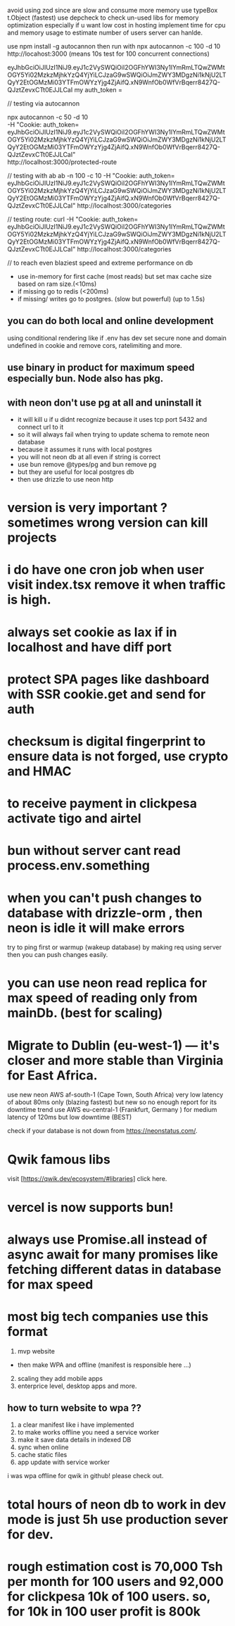 avoid using zod since are slow and consume more memory use typeBox t.Object (fastest)
use depcheck to check un-used libs for memory optimization especially if u want low cost in hosting
implement time for cpu and memory usage to estimate number of users server can hanlde.

use npm install -g autocannon
then run with npx autocannon -c 100 -d 10 http://locahost:3000 
(means 10s test for 100 concurrent connections)

eyJhbGciOiJIUzI1NiJ9.eyJ1c2VySWQiOiI2OGFhYWI3Ny1lYmRmLTQwZWMtOGY5Yi02MzkzMjhkYzQ4YjYiLCJzaG9wSWQiOiJmZWY3MDgzNi1kNjU2LTQyY2EtOGMzMi03YTFmOWYzYjg4ZjAifQ.xN9WnfOb0WfVrBqerr8427Q-QJztZevxCTt0EJJLCaI
my auth_token = 

// testing via autocannon

npx autocannon -c 50 -d 10 \
  -H "Cookie: auth_token= eyJhbGciOiJIUzI1NiJ9.eyJ1c2VySWQiOiI2OGFhYWI3Ny1lYmRmLTQwZWMtOGY5Yi02MzkzMjhkYzQ4YjYiLCJzaG9wSWQiOiJmZWY3MDgzNi1kNjU2LTQyY2EtOGMzMi03YTFmOWYzYjg4ZjAifQ.xN9WnfOb0WfVrBqerr8427Q-QJztZevxCTt0EJJLCaI" \
  http://localhost:3000/protected-route


// testing with ab
ab -n 100 -c 10 -H "Cookie: auth_token= eyJhbGciOiJIUzI1NiJ9.eyJ1c2VySWQiOiI2OGFhYWI3Ny1lYmRmLTQwZWMtOGY5Yi02MzkzMjhkYzQ4YjYiLCJzaG9wSWQiOiJmZWY3MDgzNi1kNjU2LTQyY2EtOGMzMi03YTFmOWYzYjg4ZjAifQ.xN9WnfOb0WfVrBqerr8427Q-QJztZevxCTt0EJJLCaI" http://localhost:3000/categories


// testing route:
curl -H "Cookie: auth_token= eyJhbGciOiJIUzI1NiJ9.eyJ1c2VySWQiOiI2OGFhYWI3Ny1lYmRmLTQwZWMtOGY5Yi02MzkzMjhkYzQ4YjYiLCJzaG9wSWQiOiJmZWY3MDgzNi1kNjU2LTQyY2EtOGMzMi03YTFmOWYzYjg4ZjAifQ.xN9WnfOb0WfVrBqerr8427Q-QJztZevxCTt0EJJLCaI" http://localhost:3000/categories


// to reach even blaziest speed and extreme performance on db
- use in-memory for first cache (most reads) but set max cache size based on ram size.(<10ms)
- if missing go to redis (<200ms)
- if missing/ writes go to postgres. (slow but powerful) (up to 1.5s)

## you can do both local and online development 
using conditional rendering like if .env has dev set secure none and domain undefined in cookie
and remove cors, ratelimiting and more.

## use binary in product for maximum speed especially bun. Node also has pkg.

## with neon don't use pg at all and uninstall it 
- it will kill u if u didnt recognize because it uses tcp port 5432 and connect url to it
- so it will always fail when trying to update schema to remote neon database 
- because it assumes it runs with local postgres
- you will not neon db at all even if string is correct
- use bun remove @types/pg and bun remove pg 
- but they are useful for local postgres db
- then use drizzle to use neon http

# version is very important ? sometimes wrong version can kill projects

# i do have one cron job when user visit index.tsx remove it when traffic is high.

# always set cookie as lax if in localhost and have diff port
# protect SPA pages like dashboard with SSR cookie.get and send for auth

# checksum is digital fingerprint to ensure data is not forged, use crypto and HMAC
# to receive payment in clickpesa activate tigo and airtel
# bun without server cant read process.env.something

# when you can't push changes to database with drizzle-orm , then neon is idle it will make errors
try to ping first or warmup (wakeup database) by making req using server then you can push changes easily.

# you can use neon read replica for max speed of reading only from mainDb. (best for scaling)
# Migrate to Dublin (eu-west-1) — it's closer and more stable than Virginia for East Africa.
use new neon AWS af-south-1 (Cape Town, South Africa)	very low latency of about 80ms only (blazing fastest) but new so no enough report for its downtime trend
use AWS eu-central-1	(Frankfurt, Germany	) for medium latency of 120ms but low downtime (BEST)

check if your database is not down from https://neonstatus.com/.


# Qwik famous libs
 visit [https://qwik.dev/ecosystem/#libraries] click here. 

 # vercel is now supports bun!

 # always use Promise.all instead of async await for many promises like fetching different datas in database for max speed

  # most big tech companies use this format
 1. mvp website
  - then make WPA and offline (manifest is responsible here ...)
 2. scaling they add mobile apps
 3. enterprice level, desktop apps and more.

 ## how to turn website to wpa ??
 1. a clear manifest like i have implemented
 2. to make works offline you need a service worker
 3. make it save data details in indexed DB
 4. sync when online
 5. cache static files
 6. app update with service worker

 i was wpa offline for qwik in github! please check out.

 # total hours of neon db to work in dev mode is just 5h use production sever for dev.

 # rough estimation cost is 70,000 Tsh per month for 100 users  and 92,000 for clickpesa 10k of 100 users. so, for 10k in 100 user profit is 800k
